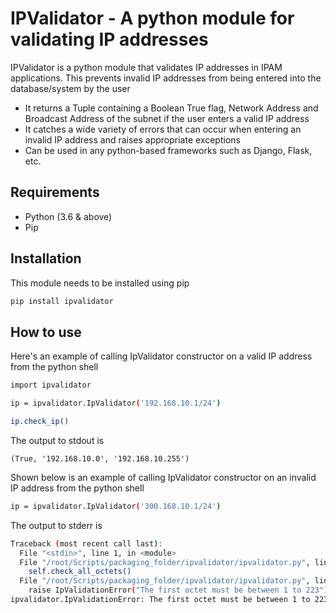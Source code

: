 # IPValidator - A python module for validating IP addresses

IPValidator is a python module that validates IP addresses in IPAM applications. This prevents invalid IP addresses from being entered into the database/system by the user

- It returns a Tuple containing a Boolean True flag, Network Address and Broadcast Address of the subnet if the user enters a valid IP address
- It catches a wide variety of errors that can occur when entering an invalid IP address and raises appropriate exceptions
- Can be used in any python-based frameworks such as Django, Flask, etc.

## Requirements

- Python (3.6 & above)
- Pip

## Installation

This module needs to be installed using pip

```bash
pip install ipvalidator

```

## How to use
Here's an example of calling IpValidator constructor on a valid IP address from the python shell
```bash
import ipvalidator

ip = ipvalidator.IpValidator('192.168.10.1/24')

ip.check_ip()
```
The output to stdout is 
```
(True, '192.168.10.0', '192.168.10.255')
```

Shown below is an example of calling IpValidator constructor on an invalid IP address from the python shell
```bash
ip = ipvalidator.IpValidator('300.168.10.1/24')
```

The output to stderr is 
```bash
Traceback (most recent call last):
  File "<stdin>", line 1, in <module>
  File "/root/Scripts/packaging_folder/ipvalidator/ipvalidator.py", line 20, in __init__
    self.check_all_octets()
  File "/root/Scripts/packaging_folder/ipvalidator/ipvalidator.py", line 61, in check_all_octets
    raise IpValidationError("The first octet must be between 1 to 223")
ipvalidator.IpValidationError: The first octet must be between 1 to 223
```

